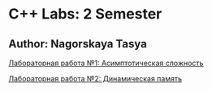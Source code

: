 # C++ Labs: 2 Semester
## Author: Nagorskaya Tasya
[Лабораторная работа №1: Асимптотическая сложность](https://github.com/SelfishFish07/LABS_sem2/tree/main/Lab%20№1)

[Лабораторная работа №2: Динамическая память](https://github.com/SelfishFish07/LABS_sem2/tree/lab2/Lab%20№2)